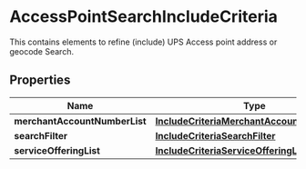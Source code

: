 

# AccessPointSearchIncludeCriteria

This contains elements to refine (include) UPS Access point address or geocode Search.

## Properties

| Name | Type | Description | Notes |
|------------ | ------------- | ------------- | -------------|
|**merchantAccountNumberList** | [**IncludeCriteriaMerchantAccountNumberList**](IncludeCriteriaMerchantAccountNumberList.md) |  |  [optional] |
|**searchFilter** | [**IncludeCriteriaSearchFilter**](IncludeCriteriaSearchFilter.md) |  |  [optional] |
|**serviceOfferingList** | [**IncludeCriteriaServiceOfferingList**](IncludeCriteriaServiceOfferingList.md) |  |  [optional] |



